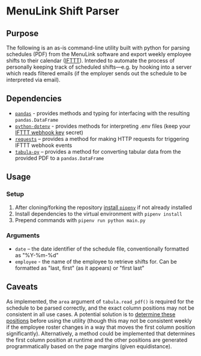 # MenuLink Shift Parser #

## Purpose ##
The following is an as-is command-line utility built with python for parsing schedules (PDF) from the MenuLink software and export weekly employee shifts to their calendar ([IFTTT](https://ifttt.com/about)). Intended to automate the process of personally keeping track of scheduled shifts—e.g. by hooking into a server which reads filtered emails (if the employer sends out the schedule to be interpreted via email).

## Dependencies ##
* [`pandas`](https://pypi.org/project/pandas/) - provides methods and typing for interfacing with the resulting `pandas.DataFrame`
* [`python-dotenv`](https://pypi.org/project/python-dotenv/) - provides methods for interpreting .env files (keep your [IFTTT webhook key](https://ifttt.com/maker_webhooks) secret)
* [`requests`](https://pypi.org/project/requests/) – provides a method for making HTTP requests for triggering IFTTT webhook events
* [`tabula-py`](https://pypi.org/project/tabula-py/) – provides a method for converting tabular data from the provided PDF to a `pandas.DataFrame`

## Usage ##
### Setup ###
1. After cloning/forking the repository [install `pipenv`](https://pipenv.pypa.io/en/latest/install/) if not already installed
2. Install dependencies to the virtual environment with `pipenv install`
3. Prepend commands with `pipenv run python main.py`

### Arguments ###
* `date` – the date identifier of the schedule file, conventionally formatted as "%Y-%m-%d"
* `employee` - the name of the employee to retrieve shifts for. Can be formatted as "last, first" (as it appears) or "first last"

## Caveats ##
As implemented, the `area` argument of `tabula.read_pdf()` is required for the schedule to be parsed correctly, and the exact column positions may not be consistent in all use cases. A potential solution is to [determine these positions](https://tabula-py.readthedocs.io/en/latest/faq.html#how-to-use-area-option) before using the utility (though this may not be consistent weekly if the employee roster changes in a way that moves the first column position significantly). Alternatively, a method could be implemented that determines the first column position at runtime and the other positions are generated programmatically based on the page margins (given equidistance).